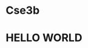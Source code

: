 # Cse3b
<html>
  <head>
    <title>
      hello world
    </title>
  </head>
  <body>
    <h1>
      HELLO WORLD</h1>
  </body>
</html>
